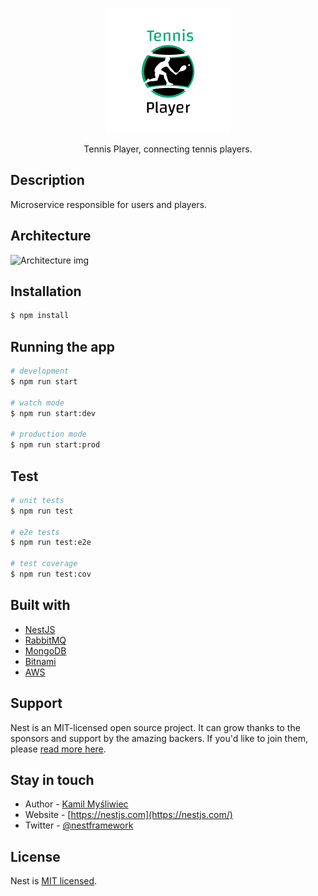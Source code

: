 <p align="center">
  <a  target="blank"><img src="https://github.com/alessandroprudencio/TP-Micro-Notification/blob/develop/src/assets/logo.png" width="200" alt=" Logo" /></a>
</p>

[circleci-image]: https://img.shields.io/circleci/build/github/nestjs/nest/master?token=abc123def456
[circleci-url]: https://circleci.com/gh/nestjs/nest

<p align="center">Tennis Player, connecting tennis players.</p>

## Description

Microservice responsible for users and players.

## Architecture

<img src="https://github.com/alessandroprudencio/TP-Micro-Challenge-Back/blob/develop/src/assets/microsservice-architeture.png" width="1220" alt="Architecture img" />

## Installation

```bash
$ npm install
```

## Running the app

```bash
# development
$ npm run start

# watch mode
$ npm run start:dev

# production mode
$ npm run start:prod
```

## Test

```bash
# unit tests
$ npm run test

# e2e tests
$ npm run test:e2e

# test coverage
$ npm run test:cov
```

## Built with

- [NestJS](https://nestjs.com/)
- [RabbitMQ](https://www.rabbitmq.com/)
- [MongoDB](https://www.mongodb.com/)
- [Bitnami](https://bitnami.com/)
- [AWS](https://aws.amazon.com/)

## Support

Nest is an MIT-licensed open source project. It can grow thanks to the sponsors and support by the amazing backers. If you'd like to join them, please [read more here](https://docs.nestjs.com/support).

## Stay in touch

- Author - [Kamil Myśliwiec](https://kamilmysliwiec.com)
- Website - [https://nestjs.com](https://nestjs.com/)
- Twitter - [@nestframework](https://twitter.com/nestframework)

## License

Nest is [MIT licensed](LICENSE).
